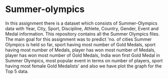 # Summer-olympics
In this assignment there is a dataset which consists of Summer-Olympics data with Year, City, Sport, Discipline, Athlete, Country, Gender, Event and Medal information.
This repository contains all the Summer Olympics files. 
The main goal for this assignment was to predict 'no. of cities Summer Olympics is held so far, sport having most number of Gold Medals, sport having most number of Medals, player has won most number of Medals, player has won most number of Gold Medals, India won first Gold Medal in Summer Olympics, most popular event in terms on number of players, sport having most female Gold Medalists' and also we have plot the graph for the Top 5 data.
